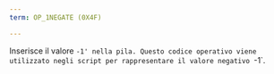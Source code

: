 ```yaml
---
term: OP_1NEGATE (0X4F)

---
```

Inserisce il valore `-1' nella pila. Questo codice operativo viene utilizzato negli script per rappresentare il valore negativo `-1`.